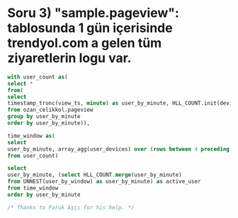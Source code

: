 # Soru 3) "sample.pageview": tablosunda 1 gün içerisinde trendyol.com a gelen tüm ziyaretlerin logu var.

```SQL
with user_count as(
select *
from(
select
timestamp_trunc(view_ts, minute) as user_by_minute, HLL_COUNT.init(deviceid) as user_devices
from ozan_celikkol.pageview
group by user_by_minute
order by user_by_minute)),

time_window as(
select
user_by_minute, array_agg(user_devices) over (rows between 4 preceding and current row) as user_by_window
from user_count)

select
user_by_minute, (select HLL_COUNT.merge(user_by_minute)
from UNNEST(user_by_window) as user_by_minute) as active_user
from time_window
order by user_by_minute

/* Thanks to Faruk Aşçı for his help. */
```
